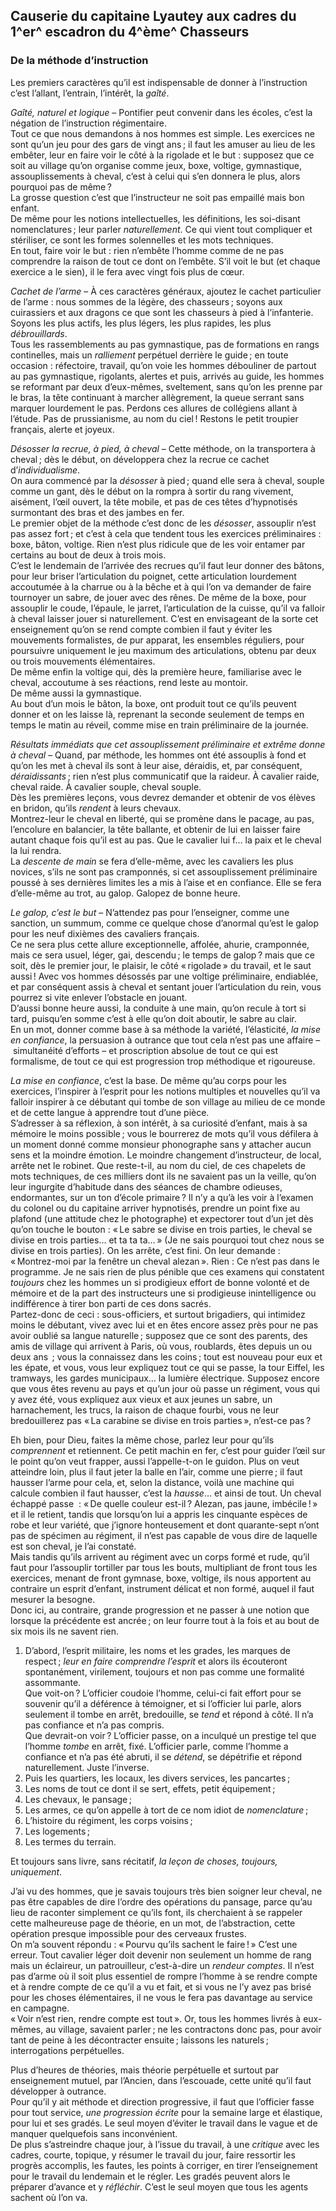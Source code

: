 ## Causerie du capitaine Lyautey aux cadres du 1^er^ escadron du 4^ème^ Chasseurs

### De la méthode d’instruction

Les premiers caractères qu’il est indispensable de donner à l’instruction c’est
l’allant, l’entrain, l’intérêt, la _gaîté_.

_Gaîté, naturel et logique_ – Pontifier peut convenir dans les écoles, c’est
la négation de l’instruction régimentaire.  
Tout ce que nous demandons à nos hommes est simple. Les exercices ne sont qu’un
jeu pour des gars de vingt ans ; il faut les amuser au lieu de les embêter,
leur en faire voir le côté à la rigolade et le but : supposez que ce soit au
village qu’on organise comme jeux, boxe, voltige, gymnastique, assouplissements
à cheval, c’est à celui qui s’en donnera le plus, alors pourquoi pas de même ?  
La grosse question c’est que l’instructeur ne soit pas empaillé mais bon
enfant.  
De même pour les notions intellectuelles, les définitions, les soi-disant
nomenclatures ; leur parler _naturellement_. Ce qui vient tout compliquer et
stériliser, ce sont les formes solennelles et les mots techniques.  
En tout, faire voir le but : rien n’embête l’homme comme de ne pas comprendre
la raison de tout ce dont on l’embête. S’il voit le but (et chaque exercice a
le sien), il le fera avec vingt fois plus de cœur.

_Cachet de l’arme_ – À ces caractères généraux, ajoutez le cachet particulier
de l’arme : nous sommes de la légère, des chasseurs ; soyons aux cuirassiers et
aux dragons ce que sont les chasseurs à pied à l’infanterie.  
Soyons les plus actifs, les plus légers, les plus rapides, les plus
_débrouillards_.  
Tous les rassemblements au pas gymnastique, pas de formations en rangs
continelles, mais un _ralliement_ perpétuel derrière le guide ; en toute
occasion : réfectoire, travail, qu’on voie les hommes débouliner de partout au
pas gymnastique, rigolants, alertes et puis, arrivés au guide, les hommes se
reformant par deux d’eux-mêmes, sveltement, sans qu’on les prenne par le bras,
la tête continuant à marcher allègrement, la queue serrant sans marquer
lourdement le pas. Perdons ces allures de collégiens allant à l’étude. Pas de
prussianisme, au nom du ciel ! Restons le petit troupier français, alerte et
joyeux.

_Désosser la recrue, à pied, à cheval_ – Cette méthode, on la transportera à
cheval ; dès le début, on développera chez la recrue ce cachet
d’_individualisme_.  
On aura commencé par la _désosser_ à pied ; quand elle sera à cheval, souple
comme un gant, dès le début on la rompra à sortir du rang vivement, aisément,
l’œil ouvert, la tête mobile, et pas de ces têtes d’hypnotisés surmontant des
bras et des jambes en fer.  
Le premier objet de la méthode c’est donc de les _désosser_, assouplir n’est
pas assez fort ; et c’est à cela que tendent tous les exercices préliminaires :
boxe, bâton, voltige. Rien n’est plus ridicule que de les voir entamer par
certains au bout de deux à trois mois.  
C’est le lendemain de l’arrivée des recrues qu’il faut leur donner des bâtons,
pour leur briser l’articulation du poignet, cette articulation lourdement
accoutumée à la charrue ou à la bêche et à qui l’on va demander de faire
tournoyer un sabre, de jouer avec des rênes.  De même de la boxe, pour
assouplir le coude, l’épaule, le jarret, l’articulation de la cuisse, qu’il va
falloir à cheval laisser jouer si naturellement. C’est en envisageant de la
sorte cet enseignement qu’on se rend compte combien il faut y éviter les
mouvements formalistes, de pur apparat, les ensembles réguliers, pour
poursuivre uniquement le jeu maximum des articulations, obtenu par deux ou
trois mouvements élémentaires.  
De même enfin la voltige qui, dès la première heure, familiarise avec le
cheval, accoutume à ses réactions, rend leste au montoir.  
De même aussi la gymnastique.  
Au bout d’un mois le bâton, la boxe, ont produit tout ce qu’ils peuvent donner
et on les laisse là, reprenant la seconde seulement de temps en temps le matin
au réveil, comme mise en train préliminaire de la journée.

_Résultats immédiats que cet assouplissement préliminaire et extrême donne à
cheval_ – Quand, par méthode, les hommes ont été assouplis à fond et qu’on les
met à cheval ils sont à leur aise, déraidis, et, par conséquent,
_déraidissants_ ; rien n’est plus communicatif que la raideur. À cavalier
raide, cheval raide. À cavalier souple, cheval souple.  
Dès les premières leçons, vous devrez demander et obtenir de vos élèves en
bridon, qu’ils _rendent_ à leurs chevaux.  
Montrez-leur le cheval en liberté, qui se promène dans le pacage, au pas,
l’encolure en balancier, la tête ballante, et obtenir de lui en laisser faire
autant chaque fois qu’il est au pas. Que le cavalier lui f… la paix et le
cheval la lui rendra.  
La _descente de main_ se fera d’elle-même, avec les cavaliers les plus novices,
s’ils ne sont pas cramponnés, si cet assouplissement préliminaire poussé à ses
dernières limites les a mis à l’aise et en confiance. Elle se fera d’elle-même
au trot, au galop. Galopez de bonne heure.

_Le galop, c’est le but_ – N’attendez pas pour l’enseigner, comme une
sanction, un summum, comme ce quelque chose d’anormal qu’est le galop pour les
neuf dixièmes des cavaliers français.  
Ce ne sera plus cette allure exceptionnelle, affolée, ahurie, cramponnée, mais
ce sera usuel, léger, gai, descendu ; le temps de galop ? mais que ce soit, dès
le premier jour, le plaisir, le côté « rigolade » du travail, et le saut aussi !
Avec vos hommes désossés par une voltige préliminaire, endiablée, et par
conséquent assis à cheval et sentant jouer l’articulation du rein, vous pourrez
si vite enlever l’obstacle en jouant.  
D’aussi bonne heure aussi, la conduite à une main, qu’on recule à tort si tard,
puisqu’en somme c’est à elle qu’on doit aboutir, le sabre au clair.  
En un mot, donner comme base à sa méthode la variété, l’élasticité, _la mise en
confiance_, la persuasion à outrance que tout cela n’est pas une affaire
– simultanéité d’efforts – et proscription absolue de tout ce qui est
formalisme, de tout ce qui est progression trop méthodique et rigoureuse.

_La mise en confiance_, c’est la base. De même qu’au corps pour les exercices,
l’inspirer à l’esprit pour les notions multiples et nouvelles qu’il va falloir
inspirer à ce débutant qui tombe de son village au milieu de ce monde et de
cette langue à apprendre tout d’une pièce.  
S’adresser à sa réflexion, à son intérêt, à sa curiosité d’enfant, mais à sa
mémoire le moins possible ; vous le bourrerez de mots qu’il vous défilera à un
moment donné comme monsieur phonographe sans y attacher aucun sens et la
moindre émotion. Le moindre changement d’instructeur, de local, arrête net le
robinet.  Que reste-t-il, au nom du ciel, de ces chapelets de mots techniques,
de ces milliers dont ils ne savaient pas un la veille, qu’on leur ingurgite
d’habitude dans des séances de chambre odieuses, endormantes, sur un ton
d’école primaire ? Il n’y a qu’à les voir à l’examen du colonel ou du capitaine
arriver hypnotisés, prendre un point fixe au plafond (une attitude chez le
photographe) et expectorer tout d’un jet dès qu’on touche le bouton : « Le
sabre se divise en trois parties, le cheval se divise en trois parties… et ta
ta ta… » (Je ne sais pourquoi tout chez nous se divise en trois parties). On
les arrête, c’est fini. On leur demande : « Montrez-moi par la fenêtre un
cheval alezan ». Rien : Ce n’est pas dans le programme. Je ne sais rien de plus
pénible que ces examens qui constatent _toujours_ chez les hommes un si
prodigieux effort de bonne volonté et de mémoire et de la part des instructeurs
une si prodigieuse inintelligence ou indifférence à tirer bon parti de ces dons
sacrés.  
Partez-donc de ceci : sous-officiers, et surtout brigadiers, qui intimidez
moins le débutant, vivez avec lui et en êtes encore assez près pour ne pas
avoir oublié sa langue naturelle ; supposez que ce sont des parents, des amis
de village qui arrivent à Paris, où vous, roublards, êtes depuis un ou deux ans
 ; vous la connaissez dans les coins ; tout est nouveau pour eux et les épate, et
vous, vous leur expliquez tout ce qui se passe, la tour Eiffel, les tramways,
les gardes municipaux… la lumière électrique. Supposez encore que vous êtes
revenu au pays et qu’un jour où passe un régiment, vous qui y avez été, vous
expliquez aux vieux et aux jeunes un sabre, un harnachement, les trucs, la
raison de chaque fourbi, vous ne leur bredouillerez pas « La carabine se divise
en trois parties », n’est-ce pas ?

Eh bien, pour Dieu, faites la même chose, parlez leur pour qu’ils _comprennent_
et retiennent. Ce petit machin en fer, c’est pour guider l’œil sur le point
qu’on veut frapper, aussi l’appelle-t-on le guidon. Plus on veut atteindre
loin, plus il faut jeter la balle en l’air, comme une pierre ; il faut hausser
l’arme pour cela, et, selon la distance, voilà une machine qui calcule combien
il faut hausser, c’est la _hausse_… et ainsi de tout. Un cheval échappé passe
 : « De quelle couleur est-il ? Alezan, pas jaune, imbécile ! » et il le
retient, tandis que lorsqu’on lui a appris les cinquante espèces de robe et
leur variété, que j’ignore honteusement et dont quarante-sept n’ont pas de
spécimen au régiment, il n’est pas capable de vous dire de laquelle est son
cheval, je l’ai constaté.  
Mais tandis qu’ils arrivent au régiment avec un corps formé et rude, qu’il faut
pour l’assouplir tortiller par tous les bouts, multipliant de front tous les
exercices, menant de front gymnase, boxe, voltige, ils nous apportent au
contraire un esprit d’enfant, instrument délicat et non formé, auquel il faut
mesurer la besogne.  
Donc ici, au contraire, grande progression et ne passer à une notion que
lorsque la précédente est ancrée ; on leur fourre tout à la fois et au bout de
six mois ils ne savent rien.  

1. D’abord, l’esprit militaire, les noms et les grades, les marques de respect ;
_leur en faire comprendre l’esprit_ et alors ils écouteront spontanément,
virilement, toujours et non pas comme une formalité assommante.  
Que voit-on ? L’officier coudoie l’homme, celui-ci fait effort pour se souvenir
qu’il a déférence à témoigner, et si l’officier lui parle, alors seulement il
tombe en arrêt, bredouille, se _tend_ et répond à côté. Il n’a pas confiance et
n’a pas compris.  
Que devrait-on voir ? L’officier passe, on a inculqué un prestige tel que
l’homme _tombe_ en arrêt, fixé. L’officier parle, comme l’homme a confiance et
n’a pas été abruti, il se _détend_, se dépétrifie et répond naturellement.
Juste l’inverse.
2. Puis les quartiers, les locaux, les divers services, les pancartes ;
3. Les noms de tout ce dont il se sert, effets, petit équipement ;
4. Les chevaux, le pansage ;
5. Les armes, ce qu’on appelle à tort de ce nom idiot de _nomenclature_ ;
6. L’histoire du régiment, les corps voisins ;
7. Les logements ;
8. Les termes du terrain.

Et toujours sans livre, sans récitatif, _la leçon de choses, toujours,
uniquement_.

J’ai vu des hommes, que je savais toujours très bien soigner leur cheval, ne
pas être capables de dire l’ordre des opérations du pansage, parce qu’au lieu
de raconter simplement ce qu’ils font, ils cherchaient à se rappeler cette
malheureuse page de théorie, en un mot, de l’abstraction, cette opération
presque impossible pour des cerveaux frustes.  
On m’a souvent répondu : « Pourvu qu’ils sachent le faire ! » C’est une erreur.
Tout cavalier léger doit devenir non seulement un homme de rang mais un
éclaireur, un patrouilleur, c’est-à-dire un _rendeur comptes_. Il n’est pas
d’arme où il soit plus essentiel de rompre l’homme à se rendre compte et à
rendre compte de ce qu’il a vu et fait, et si vous ne l’y avez pas brisé pour
les choses élémentaires, il ne vous le fera pas davantage au service en
campagne.  
« Voir n’est rien, rendre compte est tout ». Or, tous les hommes livrés à
eux-mêmes, au village, savaient parler ; ne les contractons donc pas, pour
avoir tant de peine à les décontracter ensuite ; laissons les naturels ;
interrogations perpétuelles.

Plus d’heures de théories, mais théorie perpétuelle et surtout par enseignement
mutuel, par l’Ancien, dans l’escouade, cette unité qu’il faut développer à
outrance.  
Pour qu’il y ait méthode et direction progressive, il faut que l’officier fasse
pour tout service, _une progression écrite_ pour la semaine large et élastique,
pour lui et ses gradés. Le seul moyen d’éviter le travail dans le vague et de
manquer quelquefois sans inconvénient.  
De plus s’astreindre chaque jour, à l’issue du travail, à une _critique_ avec
les cadres, courte, topique, y résumer le travail du jour, faire ressortir les
progrès accomplis, les fautes, les points à corriger, en tirer l’enseignement
pour le travail du lendemain et le régler. Les gradés peuvent alors le préparer
d’avance et y _réfléchir_. C’est le seul moyen que tous les agents sachent où
l’on va.
